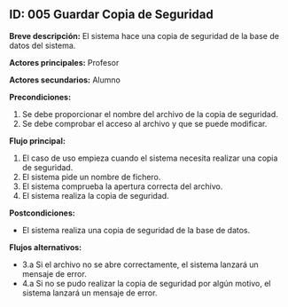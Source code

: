 ## ID: 005 Guardar Copia de Seguridad

**Breve descripción:** El sistema hace una copia de seguridad de la base de datos del sistema.

**Actores principales:** Profesor

**Actores secundarios:** Alumno

**Precondiciones:**

 1. Se debe proporcionar el nombre del archivo de la copia de seguridad.
 2. Se debe comprobar el acceso al archivo y que se puede modificar.

**Flujo principal:**

 1. El caso de uso empieza cuando el sistema necesita realizar una copia de seguridad.
 2. El sistema pide un nombre de fichero.
 3. El sistema comprueba la apertura correcta del archivo.
 4. El sistema realiza la copia de seguridad.

**Postcondiciones:**

 - El sistema realiza una copia de seguridad de la base de datos.

**Flujos alternativos:**
- 3.a Si el archivo no se abre correctamente, el sistema lanzará un mensaje de error.
- 4.a Si no se pudo realizar la copia de seguridad por algún motivo, el sistema lanzará un mensaje de error.